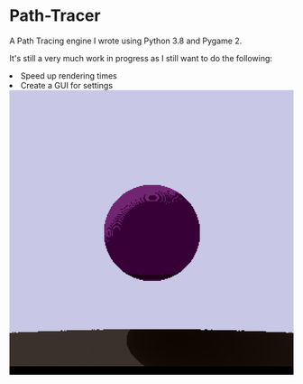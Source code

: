 # Path-Tracer
A Path Tracing engine I wrote using Python 3.8 and Pygame 2.

It's still a very much work in progress as I still want to do the following:
<li> Speed up rendering times
<li> Create a GUI for settings
<br>

<img src="render_result.png">
